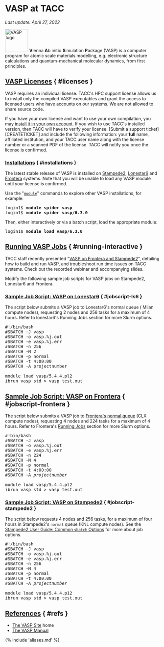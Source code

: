# VASP at TACC
*Last update: April 27, 2022*


<img alt="VASP logo" src="../../imgs/software/vasp-logo.jpg" style="width: 75px;" />
<b>V</b>ienna <b>A</b>b initio <b>S</b>imulation <b>P</b>ackage (VASP) is a computer program for atomic scale materials modelling, e.g. electronic structure calculations and quantum-mechanical molecular dynamics, from first principles.


## [VASP Licenses](#licenses) { #licenses }

VASP requires an individual license. TACC's HPC support license allows us to install only the compiled VASP executables and grant the access to licensed users who have accounts on our systems. We are not allowed to share source code.  

If you have your own license and want to use your own compilation, you may [install it in your own account](../../hpcugs/stampede2/stampede2#building-basics-thirdparty). If you wish to use TACC's installed version, then TACC will have to verify your license. [Submit a support ticket][CREATETICKET] and include the following information: your **full** name, affiliated institution, and your TACC user name along with the license number or a scanned PDF of the license. TACC will notify you once the license is confirmed. 

### [Installations](#installations) { #installations }

The latest stable release of VASP is installed on [Stampede2](../../hpcugs/stampede2/stampede2), [Lonestar6](../../hpcugs/6lonestar/lonestar6) and [Frontera](../../hpcugs/frontera/frontera) systems. Note that you will be unable to load any VASP module until your license is confirmed.

Use the "[`module`](https://lmod.readthedocs.io/en/latest/)" commands to explore other VASP installations, for example: 

<pre class="cmd-line">
login1$ <b>module spider vasp</b>
login1$ <b>module spider vasp/6.3.0</b></pre>

Then, either interactively or via a batch script, load the appropriate module: 

<pre class="cmd-line">login1$ <b>module load vasp/6.3.0</b></pre>

## [Running VASP Jobs](#running-interactive) { #running-interactive }

TACC staff recently presented "[VASP on Frontera and Stampede2](https://learn.tacc.utexas.edu/mod/page/view.php?id=100)", detailing how to build and run VASP, and troubleshoot run time issues on TACC systems. Check out the recorded webinar and accompanying slides. 

Modify the following sample job scripts for VASP jobs on Stampede2, Lonestar6 and Frontera. 

### [Sample Job Script: VASP on Lonestar6](#jobscript-ls6) { #jobscript-ls6 }

The script below submits a VASP job to Lonestar6's normal queue ( Milan compute nodes), requesting 2 nodes and 256 tasks for a maximum of 4 hours. Refer to lonestar6's Running Jobs section for more Slurm options.

<pre class="job-script">
&#35;!/bin/bash 
&#35;SBATCH -J vasp          
&#35;SBATCH -o vasp.%j.out     
&#35;SBATCH -e vasp.%j.err 
&#35;SBATCH -n 256         
&#35;SBATCH -N 2 
&#35;SBATCH -p normal      
&#35;SBATCH -t 4:00:00        
&#35;SBATCH -A projectnumber

module load vasp/5.4.4.pl2
ibrun vasp_std > vasp_test.out</pre>

## [Sample Job Script: VASP on Frontera](#jobscript-frontera) { #jobscript-frontera }

The script below submits a VASP job to [Frontera's normal queue](https://frontera-portal.tacc.utexas.edu/user-guide/running/#table-5-frontera-production-queues) (CLX compute nodes), requesting 4 nodes and 224 tasks for a maximum of 4 hours. Refer to Frontera's [Running Jobs](https://frontera-portal.tacc.utexas.edu/user-guide#running) section for more Slurm options.

<pre class="job-script">
&#35;!bin/bash 
&#35;SBATCH -J vasp          
&#35;SBATCH -o vasp.%j.out     
&#35;SBATCH -e vasp.%j.err 
&#35;SBATCH -n 224         
&#35;SBATCH -N 4 
&#35;SBATCH -p normal      
&#35;SBATCH -t 4:00:00        
&#35;SBATCH -A <i>projectnumber</i>

module load vasp/5.4.4.pl2
ibrun vasp_std > vasp_test.out</pre>


### [Sample Job Script: VASP on Stampede2](#jobscript-stampede2) { #jobscript-stampede2 }

The script below requests 4 nodes and 256 tasks, for a maximum of four hours in Stampede2's `normal` queue (KNL compute nodes). See the [Stampede2 User Guide: Common `sbatch` Options](../../hpcugs/stampede2/stampede2#running-sbatch) for more about job options.  

<pre class="job-script">
&#35;!/bin/bash 
&#35;SBATCH -J vasp          
&#35;SBATCH -o vasp.%j.out     
&#35;SBATCH -e vasp.%j.err 
&#35;SBATCH -n 256         
&#35;SBATCH -N 4 
&#35;SBATCH -p normal      
&#35;SBATCH -t 4:00:00        
&#35;SBATCH -A <i>projectnumber</i>

module load vasp/5.4.4.p12
ibrun vasp_std > vasp_test.out</pre>

## [References](#refs) { #refs }

<!-- * [HPC Application Tutorial: VASP on Frontera and Stampede2](https://learn.tacc.utexas.edu/mod/page/view.php?id=100) (March 2020) -->
* [The VASP Site](https://www.vasp.at/) home
* [The VASP Manual](https://www.vasp.at/wiki/index.php/The_VASP_Manual)

{% include 'aliases.md' %}

